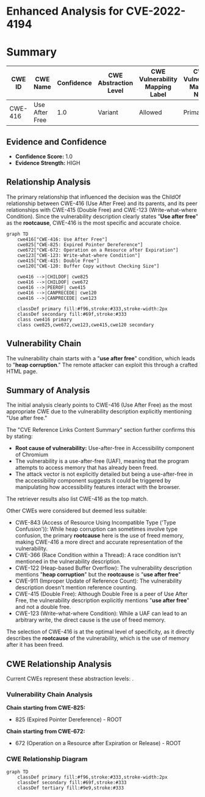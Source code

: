 # Enhanced Analysis for CVE-2022-4194

# Summary
| CWE ID | CWE Name | Confidence | CWE Abstraction Level | CWE Vulnerability Mapping Label | CWE-Vulnerability Mapping Notes |
|---|---|---|---|---|---|
| CWE-416 | Use After Free | 1.0 | Variant | Allowed | Primary CWE |

## Evidence and Confidence

*   **Confidence Score:** 1.0
*   **Evidence Strength:** HIGH

## Relationship Analysis
The primary relationship that influenced the decision was the ChildOf relationship between CWE-416 (Use After Free) and its parents, and its peer relationships with CWE-415 (Double Free) and CWE-123 (Write-what-where Condition). Since the vulnerability description clearly states "**Use after free**" as the **rootcause**, CWE-416 is the most specific and accurate choice.

```mermaid
graph TD
    cwe416["CWE-416: Use After Free"]
    cwe825["CWE-825: Expired Pointer Dereference"]
    cwe672["CWE-672: Operation on a Resource after Expiration"]
    cwe123["CWE-123: Write-what-where Condition"]
    cwe415["CWE-415: Double Free"]
    cwe120["CWE-120: Buffer Copy without Checking Size"]
    
    cwe416 -->|CHILDOF| cwe825
    cwe416 -->|CHILDOF| cwe672
    cwe416 -->|PEEROF| cwe415
    cwe416 -->|CANPRECEDE| cwe120
    cwe416 -->|CANPRECEDE| cwe123

    classDef primary fill:#f96,stroke:#333,stroke-width:2px
    classDef secondary fill:#69f,stroke:#333
    class cwe416 primary
    class cwe825,cwe672,cwe123,cwe415,cwe120 secondary
```

## Vulnerability Chain
The vulnerability chain starts with a "**use after free**" condition, which leads to "**heap corruption**." The remote attacker can exploit this through a crafted HTML page.

## Summary of Analysis
The initial analysis clearly points to CWE-416 (Use After Free) as the most appropriate CWE due to the vulnerability description explicitly mentioning "Use after free."

The "CVE Reference Links Content Summary" section further confirms this by stating:
- **Root cause of vulnerability:** Use-after-free in Accessibility component of Chromium
- The vulnerability is a use-after-free (UAF), meaning that the program attempts to access memory that has already been freed.
- The attack vector is not explicitly detailed but being a use-after-free in the accessibility component suggests it could be triggered by manipulating how accessibility features interact with the browser.

The retriever results also list CWE-416 as the top match.

Other CWEs were considered but deemed less suitable:
- CWE-843 (Access of Resource Using Incompatible Type ('Type Confusion')): While heap corruption can sometimes involve type confusion, the primary **rootcause** here is the use of freed memory, making CWE-416 a more direct and accurate representation of the vulnerability.
- CWE-366 (Race Condition within a Thread): A race condition isn't mentioned in the vulnerability description.
- CWE-122 (Heap-based Buffer Overflow): The vulnerability description mentions "**heap corruption**" but the **rootcause** is "**use after free**"
- CWE-911 (Improper Update of Reference Count): The vulnerability description doesn't mention reference counting.
- CWE-415 (Double Free): Although Double Free is a peer of Use After Free, the vulnerability description explicitly mentions "**use after free**" and not a double free.
- CWE-123 (Write-what-where Condition): While a UAF can lead to an arbitrary write, the direct cause is the use of freed memory.

The selection of CWE-416 is at the optimal level of specificity, as it directly describes the **rootcause** of the vulnerability, which is the use of memory after it has been freed.


## CWE Relationship Analysis

Current CWEs represent these abstraction levels: .


### Vulnerability Chain Analysis

**Chain starting from CWE-825:**
- 825 (Expired Pointer Dereference) - ROOT


**Chain starting from CWE-672:**
- 672 (Operation on a Resource after Expiration or Release) - ROOT



### CWE Relationship Diagram

```mermaid
graph TD
    classDef primary fill:#f96,stroke:#333,stroke-width:2px
    classDef secondary fill:#69f,stroke:#333
    classDef tertiary fill:#9e9,stroke:#333
```